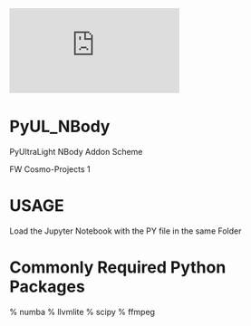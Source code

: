 ![Project Logo](https://github.com/Sifyrena/PyUL_NBody/blob/master/Project_Logo.pdf)

# PyUL_NBody
PyUltraLight NBody Addon Scheme

FW Cosmo-Projects 1

# USAGE
Load the Jupyter Notebook with the PY file in the same Folder

# Commonly Required Python Packages
% numba
% llvmlite
% scipy
% ffmpeg
